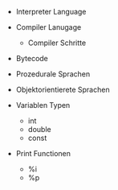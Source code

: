 - Interpreter Language
- Compiler Lanugage
    - Compiler Schritte
- Bytecode

- Prozedurale Sprachen
- Objektorientierete Sprachen

- Variablen Typen
    - int
    - double
    - const

- Print Functionen
    - %i
    - %p
